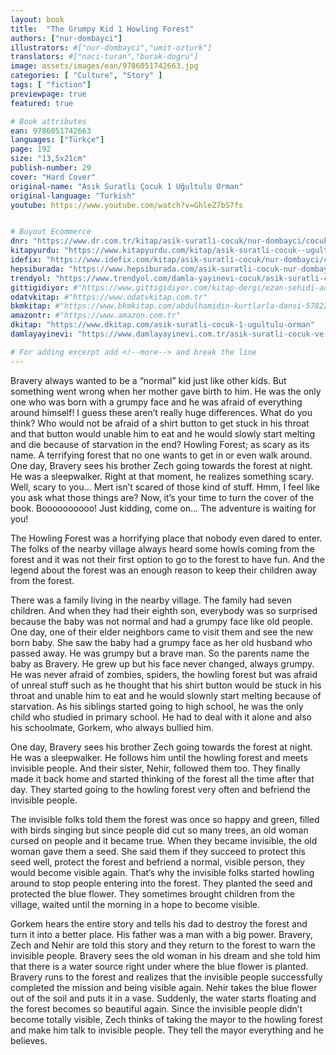 ```yaml
---
layout: book
title:  "The Grumpy Kid 1 Howling Forest"
authors: ["nur-dombayci"]
illustrators: #["nur-dombayci","umit-ozturk"]
translators: #["naci-turan","burak-dogru"]
image: assets/images/ean/9786051742663.jpg
categories: [ "Culture", "Story" ]
tags: [ "fiction"]
previewpage: true
featured: true

# Book attributes
ean: 9786051742663
languages: ["Türkçe"]
page: 192
size: "13,5x21cm"
publish-number: 29
cover: "Hard Cover"
original-name: "Asık Suratlı Çocuk 1 Uğultulu Orman"
original-language: "Turkish"
youtube: https://www.youtube.com/watch?v=GhleZ7bS7fs


# Buyout Ecommerce
dnr: "https://www.dr.com.tr/kitap/asik-suratli-cocuk/nur-dombayci/cocuk-ve-genclik/genclik-10-yas/roman-oyku/urunno=0000000723980"
kitapyurdu: "https://www.kitapyurdu.com/kitap/asik-suratli-cocuk--ugultulu-orman/495662.html&filter_name=As%C4%B1k+Suratl%C4%B1+%C3%87ocuk"
idefix: "https://www.idefix.com/kitap/asik-suratli-cocuk/nur-dombayci/cocuk-ve-genclik/genclik-10-yas/roman-oyku/urunno=0000000723980"
hepsiburada: "https://www.hepsiburada.com/asik-suratli-cocuk-nur-dombayci-p-HBV000002J0RS"
trendyol: "https://www.trendyol.com/damla-yayinevi-cocuk/asik-suratli-cocuk-ugultulu-orman-p-3320525"
gittigidiyor: #"https://www.gittigidiyor.com/kitap-dergi/ezan-sehidi-adnan-menderes_pdp_732728793"
odatvkitap: #"https://www.odatvkitap.com.tr"
bkmkitap: #"https://www.bkmkitap.com/abdulhamidin-kurtlarla-dansi-578226"
amazontr: #"https://www.amazon.com.tr"
dkitap: "https://www.dkitap.com/asik-suratli-cocuk-1-ugultulu-orman"
damlayayinevi: "https://www.damlayayinevi.com.tr/asik-suratli-cocuk-ve-onu-etkilemeyen-siradisi-olaylar-1-ugultulu-orman"

# For adding excerpt add <!--more--> and break the line
---
```

Bravery always wanted to be a “normal” kid just like other kids.
But something went wrong when her mother gave birth to him. He
was the only one who was born with a grumpy face and he was
afraid of everything around himself! I guess these aren’t really huge
differences. What do you think? Who would not be afraid of a shirt
button to get stuck in his throat and that button would unable him to
eat and he would slowly start melting and die because of starvation
in the end?
Howling Forest; as scary as its name. A terrifying forest that no one
wants to get in or even walk around. One day, Bravery sees his brother
Zech going towards the forest at night. He was a sleepwalker. Right at
that moment, he realizes something scary. Well, scary to you… Mert
isn’t scared of those kind of stuff. Hmm, I feel like you ask what those
things are? Now, it’s your time to turn the cover of the book.
Boooooooooo!
Just kidding, come on…
The adventure is waiting for you!

The Howling Forest was a horrifying place that nobody even dared to enter. The folks of the nearby
village always heard some howls coming from the forest and it was not their first option to go to the forest to
have fun. And the legend about the forest was an enough reason to keep their children away from the forest.

There was a family living in the nearby village. The family had seven children. And when they had their
eighth son, everybody was so surprised because the baby was not normal and had a grumpy face like old
people. One day, one of their elder neighbors came to visit them and see the new born baby. She saw the baby
had a grumpy face as her old husband who passed away. He was grumpy but a brave man. So the parents
name the baby as Bravery. He grew up but his face never changed, always grumpy. He was never afraid of
zombies, spiders, the howling forest but was afraid of unreal stuff such as he thought that his shirt button
would be stuck in his throat and unable him to eat and he would slownly start melting because of starvation.
As his siblings started going to high school, he was the only child who studied in primary school. He had
to deal with it alone and also his schoolmate, Gorkem, who always bullied him.

One day, Bravery sees his brother Zech going towards the forest at night. He was a sleepwalker. He
follows him until the howling forest and meets invisible people. And their sister, Nehir, followed them too.
They finally made it back home and started thinking of the forest all the time after that day. They started
going to the howling forest very often and befriend the invisible people.

The invisible folks told them the forest was once so happy and green, filled with birds singing but since
people did cut so many trees, an old woman cursed on people and it became true. When they became
invisible, the old woman gave them a seed. She said them if they succeed to protect this seed well, protect
the forest and befriend a normal, visible person, they would become visible again. That’s why the invisible
folks started howling around to stop people entering into the forest. They planted the seed and protected the
blue flower. They sometimes brought children from the village, waited until the morning in a hope to become
visible.

Gorkem hears the entire story and tells his dad to destroy the forest and turn it into a better place. His
father was a man with a big power. Bravery, Zech and Nehir are told this story and they return to the forest
to warn the invisible people.
Bravery sees the old woman in his dream and she told him that there is a water source right under where
the blue flower is planted. Bravery runs to the forest and realizes that the invisible people successfully
completed the mission and being visible again. Nehir takes the blue flower out of the soil and puts it in a
vase. Suddenly, the water starts floating and the forest becomes so beautiful again. Since the invisible people
didn’t become totally visible, Zech thinks of taking the mayor to the howling forest and make him talk to
invisible people. They tell the mayor everything and he believes.
<!--more--> 